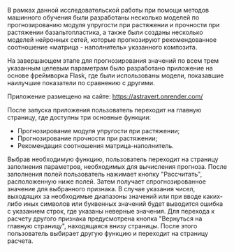 В рамках данной исследовательской работы при помощи методов машинного обучения были разработаны несколько моделей по прогнозированию модуля упругости при растяжении и прочности при растяжении базальтопластика, а также были созданы несколько моделей нейронных сетей, которые прогнозируют рекомендованное соотношение «матрица - наполнитель» указанного композита.

На завершающем этапе для прогнозирования значений по всем трем указанным целевым параметрам было разработано приложение на основе фреймворка Flask, где были использованы модели, показавшие наилучшие показатели по сравнению с другими.

Приложение размещено на сайте: https://astravert.onrender.com/

После запуска приложения пользователь переходит на главную страницу, где доступны три основные функции:
- Прогнозирование модуля упругости при растяжении;
- Прогнозирование прочности при растяжении;
- Рекомендация соотношения матрица-наполнитель.

Выбрав необходимую функцию, пользователь переходит на страницу заполнения параметров, необходимых для вычисления прогноза. После заполнения полей пользователь нажимает кнопку "Рассчитать", расположенную ниже полей. Затем получает спрогнозированное значение для выбранного признака. 
В случае указания чисел, выходящих за необходимые диапазоны значений или при вводе каких-либо иных символов или буквенных значений будет выводится ошибка с указанием строк, где указаны неверные значения.
Для перехода к расчету другого признака предусмотрена кнопка "Вернуться на главную страницу", находящаяся внизу страницы. После этого пользователь выбирает другую функцию и переходит на страницу расчета.
